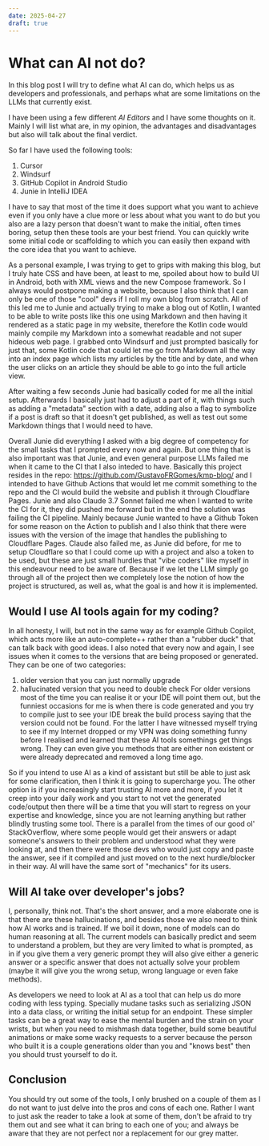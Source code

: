 ```yaml
---
date: 2025-04-27
draft: true
---
```

# What can AI not do?
In this blog post I will try to define what AI can do, which helps us as developers and professionals, and perhaps what
are some limitations on the LLMs that currently exist.

I have been using a few different _AI Editors_ and I have some thoughts on it. Mainly I will list what are, in my
opinion, the advantages and disadvantages but also will talk about the final verdict.

So far I have used the following tools:
1. Cursor
2. Windsurf
3. GitHub Copilot in Android Studio
4. Junie in IntelliJ IDEA

I have to say that most of the time it does support what you want to achieve even if you only have a clue more or less about
what you want to do but you also are a lazy person that doesn't want to make the initial, often times boring, setup then
these tools are your best friend. You can quickly write some initial code or scaffolding to which you can easily then expand
with the core idea that you want to achieve.

As a personal example, I was trying to get to grips with making this blog, but I truly hate CSS and have been, at least to
me, spoiled about how to build UI in Android, both with XML views and the new Compose framework. So I always would postpone
making a website, because I also think that I can only be one of those "cool" devs if I roll my own blog from scratch. All
of this led me to Junie and actually trying to make a blog out of Kotlin, I wanted to be able to write posts
like this one using Markdown and then having it rendered as a static page in my website, therefore the Kotlin code would
mainly compile my Markdown into a somewhat readable and not super hideous web page.
I grabbed onto Windsurf and just prompted basically for just that, some Kotlin code that could let me go from Markdown all
the way into an index page which lists my articles by the title and by date, and when the user clicks on an article they
should be able to go into the full article view.

After waiting a few seconds Junie had basically coded for me all the initial setup. Afterwards I basically just had to adjust
a part of it, with things such as adding a "metadata" section with a date, adding also a flag to symbolize if a post is draft
so that it doesn't get published, as well as test out some Markdown things that I would need to have.

Overall Junie did everything I asked with a big degree of competency for the small tasks that I prompted every now and again.
But one thing that is also important was that Junie, and even general purpose LLMs failed me when it came to the CI that I
also inteded to have. Basically this project resides in the repo: https://github.com/GustavoFRGomes/kmp-blog/ and I intended
to have Github Actions that would let me commit something to the repo and the CI would build the website and publish it through
Cloudflare Pages. Junie and also Claude 3.7 Sonnet failed me when I wanted to write the CI for it, they did pushed me forward
but in the end the solution was failing the CI pipeline.
Mainly because Junie wanted to have a Github Token for some reason on the Action to publish and I also think that there were
issues with the version of the image that handles the publishing to Cloudflare Pages.
Claude also failed me, as Junie did before, for me to setup Cloudflare so that I could come up with a project and also a token
to be used, but these are just small hurdles that "vibe coders" like myself in this endeavour need to be aware of. Because
if we let the LLM simply go through all of the project then we completely lose the notion of how the project is structured,
as well as, what the goal is and how it is implemented.

## Would I use AI tools again for my coding?
In all honesty, I will, but not in the same way as for example Github Copilot, which acts more like an auto-complete++ rather
than a "rubber duck" that can talk back with good ideas. I also noted that every now and again, I see issues when it comes to
the versions that are being proposed or generated. They can be one of two categories:
1. older version that you can just normally upgrade
2. hallucinated version that you need to double check
For older versions most of the time you can realise it or your IDE will point them out, but the funniest occasions for me is
when there is code generated and you try to compile just to see your IDE break the build process saying that the version
could not be found. For the latter I have witnessed myself trying to see if my Internet dropped or my VPN was doing something
funny before I realised and learned that these AI tools somethings get things wrong. They can even give you methods that are
either non existent or were already deprecated and removed a long time ago.

So if you intend to use AI as a kind of assistant but still be able to just ask for some clarification, then I think it is
going to supercharge you. The other option is if you increasingly start trusting AI more and more, if you let it creep into
your daily work and you start to not vet the generated code/output then there will be a time that you will start to regress
on your expertise and knowledge, since you are not learning anything but rather blindly trusting some tool.
There is a parallel from the times of our good ol' StackOverflow, where some people would get their answers or adapt someone's
answers to their problem and understood what they were looking at, and then there were those devs who would just copy and
paste the answer, see if it compiled and just moved on to the next hurdle/blocker in their way. AI will have the same sort of
"mechanics" for its users.

## Will AI take over developer's jobs?
I, personally, think not. That's the short answer, and a more elaborate one is that there are these hallucinations, and
besides those we also need to think how AI works and is trained. If we boil it down, none of models can do human reasoning
at all. The current models can basically predict and seem to understand a problem, but they are very limited to what is prompted,
as in if you give them a very generic prompt they will also give either a generic answer or a specific answer that does not
actually solve your problem (maybe it will give you the wrong setup, wrong language or even fake methods).

As developers we need to look at AI as a tool that can help us do more coding with less typing. Specially mudane tasks such as
serializing JSON into a data class, or writing the initial setup for an endpoint. These simpler tasks can be a great way to
ease the mental burden and the strain on your wrists, but when you need to mishmash data together, build some beautiful animations
or make some wacky requests to a server because the person who built it is a couple generations older than you and "knows best"
then you should trust yourself to do it.

## Conclusion
You should try out some of the tools, I only brushed on a couple of them as I do not want to just delve into the pros and cons of
each one. Rather I want to just ask the reader to take a look at some of them, don't be afraid to try them out and see what it can
bring to each one of you; and always be aware that they are not perfect nor a replacement for our grey matter.
